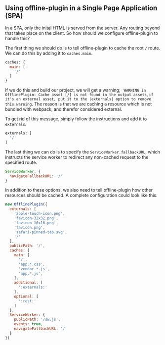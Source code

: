 ## Using offline-plugin in a Single Page Application (SPA)

In a SPA, only the inital HTML is served from the server. Any routing beyond that takes place on the client. So how should we configure offline-plugin to handle this?

The first thing we should do is to tell offline-plugin to cache the root `/` route. We can do this by adding it to `caches.main`.

```javascript
caches: {
  main: [
    '/'
  ]
}
```

If we do this and build our project, we will get a warning; ` WARNING in OfflinePlugin: Cache asset [/] is not found in the output assets,if it's an external asset, put it to the |externals| option to remove this warning`. The reason is that we are caching a resource which is not bundled with webpack, and therefor considered external.

To get rid of this message, simply follow the instructions and add it to `externals`.

```javascript
externals: [
  '/'
]
```

The last thing we can do is to specify the `ServiceWorker.fallbackURL`, which instructs the service worker to redirect any non-cached request to the specified route.

```javascript
ServiceWorker: {
  navigateFallbackURL: '/'
}
```

In addition to these options, we also need to tell offline-plugin how other resources should be cached. A complete configuration could look like this.

```javascript
new OfflinePlugin({
  externals: [
    'apple-touch-icon.png',
    'favicon-32x32.png',
    'favicon-16x16.png',
    'favicon.png',
    'safari-pinned-tab.svg',
    '/'
  ],
  publicPath: '/',
  caches: {
    main: [
      '/',
      'app.*.css',
      'vendor.*.js',
      'app.*.js',
    ],
    additional: [
      ':externals:'
    ],
    optional: [
      ':rest:'
    ]
  },
  ServiceWorker: {
    publicPath: '/sw.js',
    events: true,
    navigateFallbackURL: '/'
  }
})
```